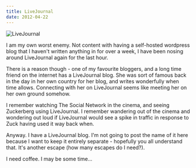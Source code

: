 ```yaml
---
title: LiveJournal
date: 2012-04-22
---
```


![LiveJournal](https://source.unsplash.com/4v9Kk01mEbY/1600x900)

I am my own worst enemy. Not content with having a self-hosted wordpress blog that I haven't written anything in for over a week, I have been nosing around LiveJournal again for the last hour.

There is a reason though - one of my favourite bloggers, and a long time friend on the internet has a LiveJournal blog. She was sort of famous back in the day in her own country for her blog, and writes wonderfully when time allows. Connecting with her on LiveJournal seems like meeting her on her own ground somehow.

I remember watching The Social Network in the cinema, and seeing Zuckerberg using LiveJournal. I remember wandering out of the cinema and wondering out loud if LiveJournal would see a spike in traffic in response to Zuck having used it way back when.

Anyway. I have a LiveJournal blog. I'm not going to post the name of it here because I want to keep it entirely separate - hopefully you all understand that. It's another escape (how many escapes do I need?).

I need coffee. I may be some time...